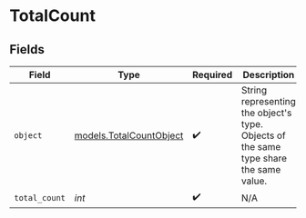 # TotalCount


## Fields

| Field                                                                                  | Type                                                                                   | Required                                                                               | Description                                                                            | Example                                                                                |
| -------------------------------------------------------------------------------------- | -------------------------------------------------------------------------------------- | -------------------------------------------------------------------------------------- | -------------------------------------------------------------------------------------- | -------------------------------------------------------------------------------------- |
| `object`                                                                               | [models.TotalCountObject](../models/totalcountobject.md)                               | :heavy_check_mark:                                                                     | String representing the object's type. Objects of the same type share the same value.<br/> | total_count                                                                            |
| `total_count`                                                                          | *int*                                                                                  | :heavy_check_mark:                                                                     | N/A                                                                                    | 100                                                                                    |